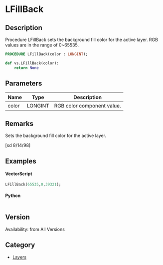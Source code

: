 # LFillBack

## Description
Procedure LFillBack sets the background fill color for the active layer. RGB values are in the range of 0~65535.

```pascal
PROCEDURE LFillBack(color : LONGINT);
```

```python
def vs.LFillBack(color):
    return None
```

## Parameters
|Name|Type|Description|
|---|---|---|
|color|LONGINT|RGB color component value.|

## Remarks
Sets the background fill color for the active layer.

[sd 8/14/98]

## Examples
#### VectorScript ####
```pascal
LFillBack(65535,0,39321);
```
#### Python ####
```python

```

## Version
Availability: from All Versions

## Category
* [Layers](../Categories/Layers.md)
